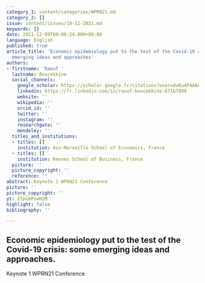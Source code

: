 ```yaml
---
category_1: content/categories/WPRN21.md
category_2: []
issue: content/issues/10-12-2021.md
keywords: []
date: 2021-12-09T09:00:24.000+00:00
language: English
published: true
article_title: 'Economic epidemiology put to the test of the Covid-19 crisis: some
  emerging ideas and approaches'
authors:
- firstname: 'Raouf '
  lastname: Boucekkine
  social_channels:
    google_scholar: https://scholar.google.fr/citations?user=0vKu4P4AAAAJ&hl=fr
    linkedin: https://fr.linkedin.com/in/raouf-boucekkine-671b7099
    website: ''
    wikipedia: ''
    orcid_id: ''
    twitter: ''
    instagram: ''
    researchgate: ''
    mendeley: ''
  titles_and_institutions:
  - titles: []
    institution: Aix-Marseille School of Economics, France
  - titles: []
    institution: Rennes School of Business, France
  picture: ''
  picture_copyright: ''
  reference: ''
abstract: Keynote 1 WPRN21 Conference
picture: ''
picture_copyright: ''
yt: EtpubPswH2M
highlight: false
bibliography: ''

---
```

## Economic epidemiology put to the test of the Covid-19 crisis: some emerging ideas and approaches.

Keynote 1 WPRN21 Conference

<Youtube yt="EtpubPswH2M" caption ="Raouf Boucekkine: Economic epidemiology put to the test of the Covid-19 crisis"></Youtube>